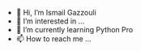 - 👋 Hi, I’m Ismail Gazzouli
- 👀 I’m interested in ...
- 🌱 I’m currently learning Python Pro
- 📫 How to reach me ...

<!---
MORA-2008/MORA-2008 is a ✨ special ✨ repository because its `README.md` (this file) appears on your GitHub profile.
You can click the Preview link to take a look at your changes.
--->
